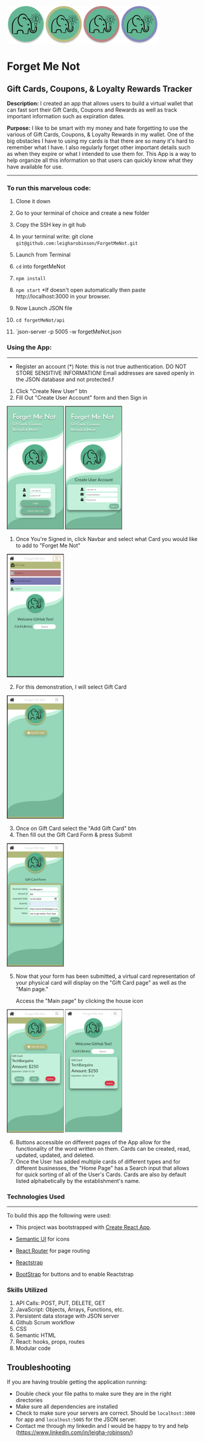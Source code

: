<img src="./src/components/Images/PlainLogo.png" width="100" height="100"><img src="./src/components/Images/GiftCardLogo.png" width="100" height="100"><img src="./src/components/Images/CouponLogo.png" width="100" height="100"><img src="./src/components/Images/LoyaltyLogo.png" width="100" height="100">

# Forget Me Not

## Gift Cards, Coupons, & Loyalty Rewards Tracker

**Description:** I created an app that allows users to build a virtual wallet that can fast sort their Gift Cards, Coupons and Rewards as well as track important information such as expiration dates.

**Purpose:** I like to be smart with my money and hate forgetting to use the various of Gift Cards, Coupons, & Loyalty Rewards in my wallet. One of the big obstacles I have to using my cards is that there are so many it's hard to remember what I have. I also regularly forget other important details such as when they expire or what I intended to use them for. This App is a way to help organize all this information so that users can quickly know what they have available for use.

---

### **To run this marvelous code:**

1. Clone it down

1. Go to your terminal of choice and create a new folder
1. Copy the SSH key in git hub
1. In your terminal write: git clone `git@github.com:leigharobinson/ForgetMeNot.git`

1. Launch from Terminal

1. `cd` into forgetMeNot
1. `npm install`
1. `npm start` \*If doesn't open automatically then paste http://localhost:3000 in your browser.

1. Now Launch JSON file

1. `cd forgetMeNot/api`
1. `json-server -p 5005 -w forgetMeNot.json

### **Using the App:**

---

- Register an account (\*) Note: this is not true authentication. DO NOT STORE SENSITIVE INFORMATION! Email addresses are saved openly in the JSON database and not protected.f

1. Click "Create New User" btn
2. Fill Out "Create User Account" form and then Sign in

<img src="./src/components/Images/FirstStep1.png" width="150" height="325"> <img src="./src/components/Images/SecondStep1.png" width="150" height="325">

1. Once You're Signed in, click Navbar and select what Card you would like to add to "Forget Me Not"

<img src="./src/components/Images/ThirdStep.png" width="150" height="325">

2. For this demonstration, I will select Gift Card

<img src="./src/components/Images/FourthStep.png" width="150" height="325">

3. Once on Gift Card select the "Add Gift Card" btn
4. Then fill out the Gift Card Form & press Submit

<img src="./src/components/Images/FifthStep.png" width="150" height="325">

5. Now that your form has been submitted, a virtual card representation of your physical card will display on the "Gift Card page" as well as the "Main page."

   Access the "Main page" by clicking the house icon

<img src="./src/components/Images/SixStep.png" width="150" height="325"> <img src="./src/components/Images/SevenStep.png" width="150" height="325">

6. Buttons accessible on different pages of the App allow for the functionality of the word written on them. Cards can be created, read, updated, updated, and deleted.
7. Once the User has added multiple cards of different types and for different businesses, the "Home Page" has a Search input that allows for quick sorting of all of the User's Cards. Cards are also by default listed alphabetically by the establishment's name.

### **Technologies Used**

---

To build this app the following were used:

- This project was bootstrapped with [Create React App](https://github.com/facebook/create-react-app).

- [Semantic UI](https://react.semantic-ui.com/) for icons
- [React Router](https://reacttraining.com/react-router/) for page routing
- [Reactstrap](https://reactstrap.github.io/components/navbar/)
- [BootStrap](https://getbootstrap.com/) for buttons and to enable Reactstrap

### Skills Utilized

1. API Calls: POST, PUT, DELETE, GET
1. JavaScript: Objects, Arrays, Functions, etc.
1. Persistent data storage with JSON server
1. Github Scrum workflow
1. CSS
1. Semantic HTML
1. React: hooks, props, routes
1. Modular code

## Troubleshooting

If you are having trouble getting the application running:

- Double check your file paths to make sure they are in the right directories
- Make sure all dependencies are installed
- Check to make sure your servers are correct. Should be `localhost:3000` for app and `localhost:5005` for the JSON server.
- Contact me through my linkedin and I would be happy to try and help (https://www.linkedin.com/in/leigha-robinson/)
